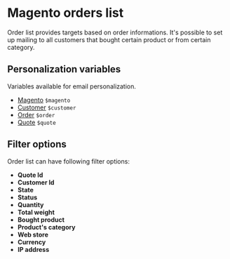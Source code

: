 # Magento orders list

Order list provides targets based on order informations. It's possible to set 
up mailing to all customers that bought certain product or from certain category.

## Personalization variables

Variables available for email personalization.

- [Magento](copernica-docs:MarketingSuite/magento-integration/object/magento) `$magento` 
- [Customer](copernica-docs:MarketingSuite/magento-integration/object/customer) `$customer`
- [Order](copernica-docs:MarketingSuite/magento-integration/object/order) `$order`
- [Quote](copernica-docs:MarketingSuite/magento-integration/object/customer) `$quote`

## Filter options

Order list can have following filter options:

* **Quote Id**
* **Customer Id**
* **State**
* **Status**
* **Quantity**
* **Total weight**
* **Bought product**
* **Product's category**
* **Web store**
* **Currency**
* **IP address**
